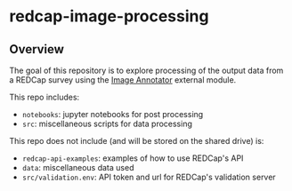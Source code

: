 # redcap-image-processing

## Overview

The goal of this repository is to explore processing of the output data from a REDCap survey using the [Image Annotator](https://github.com/brown-ccv/redcap-image-annotator) external module.

This repo includes:

- `notebooks`: jupyter notebooks for post processing
- `src`: miscellaneous scripts for data processing

This repo does not include (and will be stored on the shared drive) is:

- `redcap-api-examples`: examples of how to use REDCap's API
- `data`: miscellaneous data used
- `src/validation.env`: API token and url for REDCap's validation server